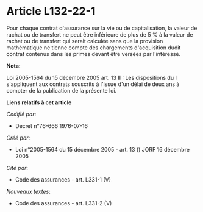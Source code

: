 # Article L132-22-1

Pour chaque contrat d'assurance sur la vie ou de capitalisation, la valeur de rachat ou de transfert ne peut être inférieure
de plus de 5 % à la valeur de rachat ou de transfert qui serait calculée sans que la provision mathématique ne tienne compte
des chargements d'acquisition dudit contrat contenus dans les primes devant être versées par l'intéressé.

**Nota:**

Loi 2005-1564 du 15 décembre 2005 art. 13 II : Les dispositions du I s'appliquent aux contrats souscrits à l'issue d'un délai
de deux ans à compter de la publication de la présente loi.

**Liens relatifs à cet article**

_Codifié par_:

  - Décret n°76-666 1976-07-16

_Créé par_:

  - Loi n°2005-1564 du 15 décembre 2005 - art. 13 () JORF 16 décembre 2005

_Cité par_:

  - Code des assurances - art. L331-1 (V)

_Nouveaux textes_:

  - Code des assurances - art. L331-2 (V)

